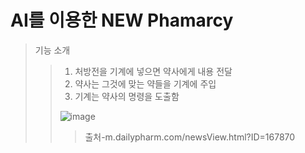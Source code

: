 
# AI를 이용한 NEW Phamarcy
>기능 소개
>>1. 처방전을 기계에 넣으면 약사에게 내용 전달
>>2. 약사는 그것에 맞는 약들을 기계에 주입
>>3. 기계는 약사의 명령을 도출함
>>
>>![image](https://user-images.githubusercontent.com/114923069/193577152-ee0990af-735a-4522-aa7d-716eb81e4286.png)
>>>출처-m.dailypharm.com/newsView.html?ID=167870
>
